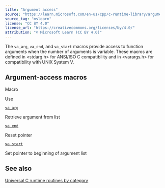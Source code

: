 ```yaml
---
title: "Argument access"
source: "https://learn.microsoft.com/en-us/cpp/c-runtime-library/argument-access?view=msvc-170"
source_tag: "mslearn"
license: "CC BY 4.0"
license_url: "https://creativecommons.org/licenses/by/4.0/"
attribution: "© Microsoft Learn (CC BY 4.0)"
---
```

The `va_arg`, `va_end`, and `va_start` macros provide access to function arguments when the number of arguments is variable. These macros are defined in <stdarg.h> for ANSI/ISO C compatibility and in <varargs.h> for compatibility with UNIX System V.

## Argument-access macros

Macro

Use

[`va_arg`](https://learn.microsoft.com/en-us/cpp/c-runtime-library/reference/va-arg-va-copy-va-end-va-start?view=msvc-170)

Retrieve argument from list

[`va_end`](https://learn.microsoft.com/en-us/cpp/c-runtime-library/reference/va-arg-va-copy-va-end-va-start?view=msvc-170)

Reset pointer

[`va_start`](https://learn.microsoft.com/en-us/cpp/c-runtime-library/reference/va-arg-va-copy-va-end-va-start?view=msvc-170)

Set pointer to beginning of argument list

## See also

[Universal C runtime routines by category](https://learn.microsoft.com/en-us/cpp/c-runtime-library/run-time-routines-by-category?view=msvc-170)